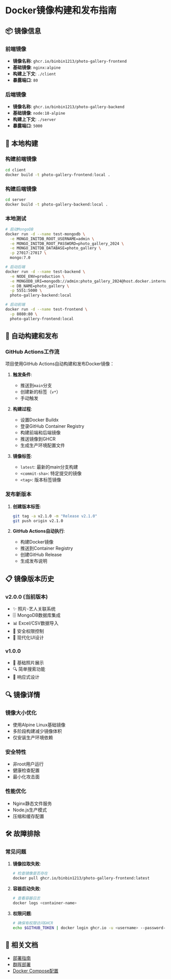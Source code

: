 # Docker镜像构建和发布指南

## 📦 镜像信息

### 前端镜像
- **镜像名称**: `ghcr.io/binbin1213/photo-gallery-frontend`
- **基础镜像**: `nginx:alpine`
- **构建上下文**: `./client`
- **暴露端口**: `80`

### 后端镜像
- **镜像名称**: `ghcr.io/binbin1213/photo-gallery-backend`
- **基础镜像**: `node:18-alpine`
- **构建上下文**: `./server`
- **暴露端口**: `5000`

## 🔧 本地构建

### 构建前端镜像
```bash
cd client
docker build -t photo-gallery-frontend:local .
```

### 构建后端镜像
```bash
cd server
docker build -t photo-gallery-backend:local .
```

### 本地测试
```bash
# 启动MongoDB
docker run -d --name test-mongodb \
  -e MONGO_INITDB_ROOT_USERNAME=admin \
  -e MONGO_INITDB_ROOT_PASSWORD=photo_gallery_2024 \
  -e MONGO_INITDB_DATABASE=photo_gallery \
  -p 27017:27017 \
  mongo:7.0

# 启动后端
docker run -d --name test-backend \
  -e NODE_ENV=production \
  -e MONGODB_URI=mongodb://admin:photo_gallery_2024@host.docker.internal:27017/photo_gallery?authSource=admin \
  -e DB_NAME=photo_gallery \
  -p 5551:5000 \
  photo-gallery-backend:local

# 启动前端
docker run -d --name test-frontend \
  -p 8080:80 \
  photo-gallery-frontend:local
```

## 🚀 自动构建和发布

### GitHub Actions工作流

项目使用GitHub Actions自动构建和发布Docker镜像：

1. **触发条件**:
   - 推送到`main`分支
   - 创建新的标签（`v*`）
   - 手动触发

2. **构建过程**:
   - 设置Docker Buildx
   - 登录GitHub Container Registry
   - 构建前端和后端镜像
   - 推送镜像到GHCR
   - 生成生产环境配置文件

3. **镜像标签**:
   - `latest`: 最新的main分支构建
   - `<commit-sha>`: 特定提交的镜像
   - `<tag>`: 版本标签镜像

### 发布新版本

1. **创建版本标签**:
   ```bash
   git tag -a v2.1.0 -m "Release v2.1.0"
   git push origin v2.1.0
   ```

2. **GitHub Actions自动执行**:
   - 构建Docker镜像
   - 推送到Container Registry
   - 创建GitHub Release
   - 生成发布说明

## 📋 镜像版本历史

### v2.0.0 (当前版本)
- ✨ 照片-艺人关联系统
- 🗄️ MongoDB数据库集成
- 📊 Excel/CSV数据导入
- 🔐 安全权限控制
- 🎨 现代化UI设计

### v1.0.0
- 🎯 基础照片展示
- 🔍 简单搜索功能
- 📱 响应式设计

## 🔍 镜像详情

### 镜像大小优化
- 使用Alpine Linux基础镜像
- 多阶段构建减少镜像体积
- 仅安装生产环境依赖

### 安全特性
- 非root用户运行
- 健康检查配置
- 最小化攻击面

### 性能优化
- Nginx静态文件服务
- Node.js生产模式
- 压缩和缓存配置

## 🛠️ 故障排除

### 常见问题

1. **镜像拉取失败**:
   ```bash
   # 检查镜像是否存在
   docker pull ghcr.io/binbin1213/photo-gallery-frontend:latest
   ```

2. **容器启动失败**:
   ```bash
   # 查看容器日志
   docker logs <container-name>
   ```

3. **权限问题**:
   ```bash
   # 确保有权限访问GHCR
   echo $GITHUB_TOKEN | docker login ghcr.io -u <username> --password-stdin
   ```

## 📖 相关文档

- [部署指南](./README.md)
- [群晖部署](./SYNOLOGY-DEPLOYMENT.md)
- [Docker Compose配置](./docker-compose.yml)